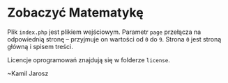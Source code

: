 # Zobaczyć Matematykę

Plik `index.php` jest plikiem wejściowym. Parametr `page` przełącza na
odpowiednią stronę &ndash; przyjmuje on wartości od `0` do `9`. Strona `0` jest
stroną główną i spisem treści.

Licencje oprogramowań znajdują się w folderze `license`.

~Kamil Jarosz

